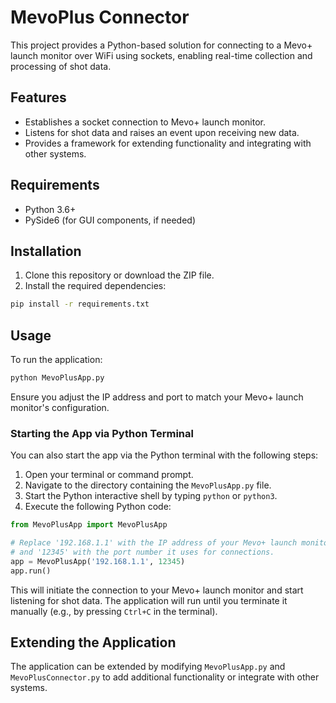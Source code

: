 # MevoPlus Connector

This project provides a Python-based solution for connecting to a Mevo+ launch monitor over WiFi using sockets, enabling real-time collection and processing of shot data.

## Features

- Establishes a socket connection to Mevo+ launch monitor.
- Listens for shot data and raises an event upon receiving new data.
- Provides a framework for extending functionality and integrating with other systems.

## Requirements

- Python 3.6+
- PySide6 (for GUI components, if needed)

## Installation

1. Clone this repository or download the ZIP file.
2. Install the required dependencies:

```bash
pip install -r requirements.txt
```

## Usage

To run the application:

```python
python MevoPlusApp.py
```

Ensure you adjust the IP address and port to match your Mevo+ launch monitor's configuration.

### Starting the App via Python Terminal

You can also start the app via the Python terminal with the following steps:

1. Open your terminal or command prompt.
2. Navigate to the directory containing the `MevoPlusApp.py` file.
3. Start the Python interactive shell by typing `python` or `python3`.
4. Execute the following Python code:

```python
from MevoPlusApp import MevoPlusApp

# Replace '192.168.1.1' with the IP address of your Mevo+ launch monitor
# and '12345' with the port number it uses for connections.
app = MevoPlusApp('192.168.1.1', 12345)
app.run()
```

This will initiate the connection to your Mevo+ launch monitor and start listening for shot data. The application will run until you terminate it manually (e.g., by pressing `Ctrl+C` in the terminal).

## Extending the Application

The application can be extended by modifying `MevoPlusApp.py` and `MevoPlusConnector.py` to add additional functionality or integrate with other systems.
